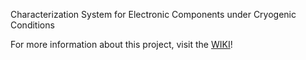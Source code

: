 Characterization System for Electronic Components under Cryogenic Conditions

For more information about this project, visit the [WIKI](https://github.com/smontoyah/criogenia_GICM/wiki)!

